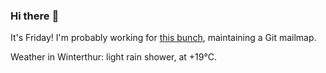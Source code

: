 ### Hi there :wave:

It's Friday! I'm probably working for [this bunch](https://github.com/kohofinancial), maintaining a Git mailmap.

Weather in Winterthur: light rain shower, at +19°C.
